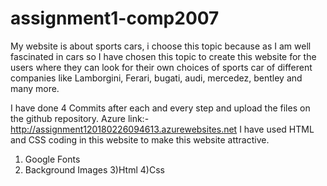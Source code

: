 # assignment1-comp2007

My website is about sports cars, i choose this topic because as I am well fascinated in cars so I have chosen this topic to create this website for the users where they can look for their own choices of sports car of different companies like Lamborgini, Ferari, bugati, audi, mercedez, bentley and many more.

I have done 4 Commits after each and every step and upload the files on the github repository.
Azure link:- http://assignment120180226094613.azurewebsites.net
I have used HTML and CSS coding in this website to make this website attractive.

1) Google Fonts
2) Background Images
3)Html
4)Css

